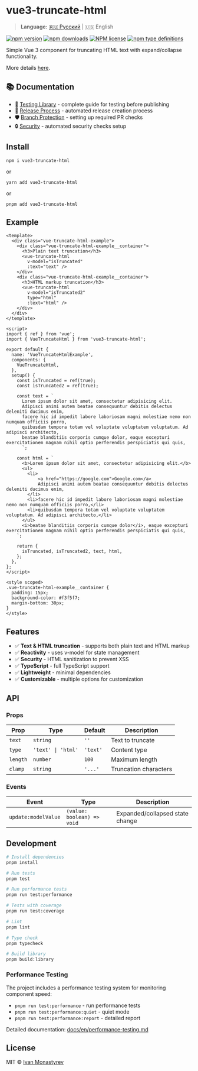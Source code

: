 # vue3-truncate-html

> **Language:** [🇷🇺 Русский](./README.md) | 🇺🇸 English

[![npm version](https://badge.fury.io/js/vue3-truncate-html.svg)](https://badge.fury.io/js/vue3-truncate-html)
[![npm downloads](https://img.shields.io/npm/dw/vue3-truncate-html)](https://badge.fury.io/js/vue3-truncate-html)
[![NPM license](https://img.shields.io/npm/l/vue3-truncate-html)](https://github.com/ikloster03/vue3-truncate-html/blob/main/LICENSE)
[![npm type definitions](https://img.shields.io/npm/types/vue3-truncate-html)](https://github.com/ikloster03/vue3-truncate-html)

Simple Vue 3 component for truncating HTML text with expand/collapse functionality.

More details [here](https://vue3-truncate-html.ikloster.tech).

## 📚 Documentation

- 🧪 [Testing Library](./.github/TESTING_EN.md) - complete guide for testing before publishing
- 🚀 [Release Process](./.github/RELEASE_EN.md) - automated release creation process
- 🛡️ [Branch Protection](./.github/BRANCH_PROTECTION_EN.md) - setting up required PR checks
- 🔒 [Security](./.github/SECURITY_SETUP_EN.md) - automated security checks setup

## Install

```shell
npm i vue3-truncate-html
```

or

```shell
yarn add vue3-truncate-html
```

or

```shell
pnpm add vue3-truncate-html
```

## Example

```vue
<template>
  <div class="vue-truncate-html-example">
    <div class="vue-truncate-html-example__container">
      <h3>Plain text truncation</h3>
      <vue-truncate-html
        v-model="isTruncated"
        :text="text" />
    </div>
    <div class="vue-truncate-html-example__container">
      <h3>HTML markup truncation</h3>
      <vue-truncate-html
        v-model="isTruncated2"
        type="html"
        :text="html" />
    </div>
  </div>
</template>

<script>
import { ref } from 'vue';
import { VueTruncateHtml } from 'vue3-truncate-html';

export default {
  name: 'VueTruncateHtmlExample',
  components: {
    VueTruncateHtml,
  },
  setup() {
    const isTruncated = ref(true);
    const isTruncated2 = ref(true);

    const text = `
      Lorem ipsum dolor sit amet, consectetur adipisicing elit.
      Adipisci animi autem beatae consequuntur debitis delectus deleniti ducimus enim,
      facere hic id impedit labore laboriosam magni molestiae nemo non numquam officiis porro,
      quibusdam tempora totam vel voluptate voluptatem voluptatum. Ad adipisci architecto,
      beatae blanditiis corporis cumque dolor, eaque excepturi exercitationem magnam nihil optio perferendis perspiciatis qui quis,
      `;

    const html = `
      <b>Lorem ipsum dolor sit amet, consectetur adipisicing elit.</b>
      <ul>
        <li>
            <a href="https://google.com">Google.com</a>
            Adipisci animi autem beatae consequuntur debitis delectus deleniti ducimus enim,
        </li>
        <li>facere hic id impedit labore laboriosam magni molestiae nemo non numquam officiis porro,</li>
        <li>quibusdam tempora totam vel voluptate voluptatem voluptatum. Ad adipisci architecto,</li>
      </ul>
      <i>beatae blanditiis corporis cumque dolor</i>, eaque excepturi exercitationem magnam nihil optio perferendis perspiciatis qui quis,
    `;

    return {
      isTruncated, isTruncated2, text, html,
    };
  },
};
</script>

<style scoped>
.vue-truncate-html-example__container {
  padding: 15px;
  background-color: #f3f5f7;
  margin-bottom: 30px;
}
</style>
```

## Features

- ✅ **Text & HTML truncation** - supports both plain text and HTML markup
- ✅ **Reactivity** - uses v-model for state management
- ✅ **Security** - HTML sanitization to prevent XSS
- ✅ **TypeScript** - full TypeScript support
- ✅ **Lightweight** - minimal dependencies
- ✅ **Customizable** - multiple options for customization

## API

### Props

| Prop | Type | Default | Description |
|------|------|---------|-------------|
| `text` | `string` | `''` | Text to truncate |
| `type` | `'text' \| 'html'` | `'text'` | Content type |
| `length` | `number` | `100` | Maximum length |
| `clamp` | `string` | `'...'` | Truncation characters |

### Events

| Event | Type | Description |
|-------|------|-------------|
| `update:modelValue` | `(value: boolean) => void` | Expanded/collapsed state change |

## Development

```bash
# Install dependencies
pnpm install

# Run tests
pnpm test

# Run performance tests
pnpm run test:performance

# Tests with coverage
pnpm run test:coverage

# Lint
pnpm lint

# Type check
pnpm typecheck

# Build library
pnpm build:library
```

### Performance Testing

The project includes a performance testing system for monitoring component speed:

- `pnpm run test:performance` - run performance tests
- `pnpm run test:performance:quiet` - quiet mode
- `pnpm run test:performance:report` - detailed report

Detailed documentation: [docs/en/performance-testing.md](./docs/en/performance-testing.md)

## License

MIT © [Ivan Monastyrev](https://github.com/ikloster03) 
